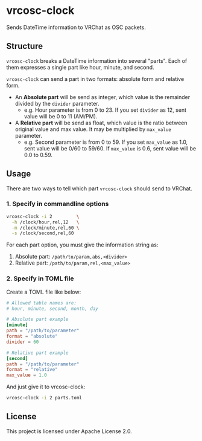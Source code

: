 # vrcosc-clock
Sends DateTime information to VRChat as OSC packets.

## Structure
`vrcosc-clock` breaks a DateTime information into several "parts".
Each of them expresses a single part like hour, minute, and second.

`vrcosc-clock` can send a part in two formats: absolute form and relative form.
* An **Absolute part** will be send as integer, which value is the remainder divided by the `divider` parameter.
    - e.g. Hour parameter is from 0 to 23. If you set `divider` as 12, sent value will be 0 to 11 (AM/PM).
* A **Relative part** will be send as float, which value is the ratio between original value and max value. It may be multiplied by `max_value` parameter.
    - e.g. Second parameter is from 0 to 59. If you set `max_value` as 1.0, sent value will be 0/60 to 59/60. If `max_value` is 0.6, sent value will be 0.0 to 0.59.

## Usage
There are two ways to tell which part `vrcosc-clock` should send to VRChat.

### 1. Specify in commandline options
```sh
vrcosc-clock -i 2         \
  -h /clock/hour,rel,12   \
  -m /clock/minute,rel,60 \
  -s /clock/second,rel,60
```

For each part option, you must give the information string as:
1. Absolute part: `/path/to/param,abs,<divider>`
2. Relative part: `/path/to/param,rel,<max_value>`

### 2. Specify in TOML file
Create a TOML file like below:
```toml
# Allowed table names are:
# hour, minute, second, month, day

# Absolute part example
[minute]
path = "/path/to/parameter"
format = "absolute"
divider = 60

# Relative part example
[second]
path = "/path/to/parameter"
format = "relative"
max_value = 1.0
```

And just give it to vrcosc-clock:
```sh
vrcosc-clock -i 2 parts.toml
```

## License
This project is licensed under Apache License 2.0.
